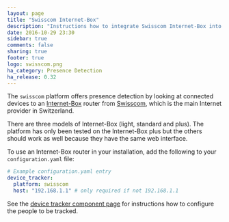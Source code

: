 ```yaml
---
layout: page
title: "Swisscom Internet-Box"
description: "Instructions how to integrate Swisscom Internet-Box into Home Assistant."
date: 2016-10-29 23:30
sidebar: true
comments: false
sharing: true
footer: true
logo: swisscom.png
ha_category: Presence Detection
ha_release: 0.32
---
```



The `swisscom` platform offers presence detection by looking at connected devices to an [Internet-Box](https://www.swisscom.ch/en/residential/help/device/internet-router.html) router from [Swisscom](https://www.swisscom.ch), which is the main Internet provider in Switzerland.

<p class='note'>
There are three models of Internet-Box (light, standard and plus). The platform has only been tested on the Internet-Box plus but the others should work as well because they have the same web interface.
</p>

To use an Internet-Box router in your installation, add the following to your `configuration.yaml` file:

```yaml
# Example configuration.yaml entry
device_tracker:
  platform: swisscom
  host: "192.168.1.1" # only required if not 192.168.1.1
```

See the [device tracker component page](/components/device_tracker/) for instructions how to configure the people to be tracked.
